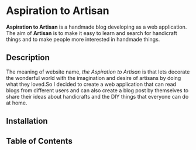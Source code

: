 # Aspiration to Artisan
**Aspiration to Artisan** is a handmade blog developing as a web application. The aim of **Artisan** is to make it easy to learn and search for handicraft things and to make people more interested in handmade things.

## Description
The meaning of website name, *the Aspiration to Artisan* is that lets decorate the wonderful world with the imagination and desire of artisans by doing what they loved.So I decided to create a web application that can read blogs from different users and can also create a blog post by themselves to share their ideas about handicrafts and the DIY things that everyone can do at home.

## Installation


## Table of Contents

